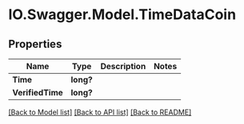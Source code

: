 # IO.Swagger.Model.TimeDataCoin
## Properties

Name | Type | Description | Notes
------------ | ------------- | ------------- | -------------
**Time** | **long?** |  | 
**VerifiedTime** | **long?** |  | 

[[Back to Model list]](../README.md#documentation-for-models) [[Back to API list]](../README.md#documentation-for-api-endpoints) [[Back to README]](../README.md)

